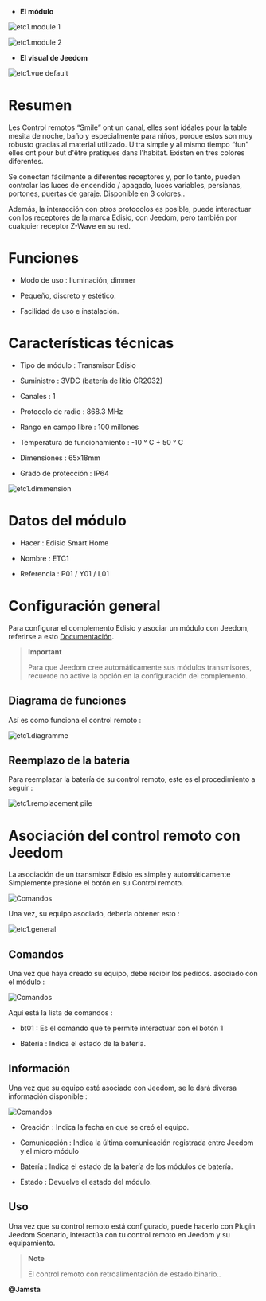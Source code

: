-   **El módulo**

![etc1.module 1](images/etc1/etc1.module-1.jpg)

![etc1.module 2](images/etc1/etc1.module-2.png)

-   **El visual de Jeedom**

![etc1.vue default](images/etc1/etc1.vue-default.jpg)

Resumen 
======

Les Control remotos “Smile” ont un canal, elles sont idéales pour la table
mesita de noche, baño y especialmente para niños, porque estos son
muy robusto gracias al material utilizado. Ultra simple y al mismo tiempo
“fun” elles ont pour but d'être pratiques dans l'habitat. Existen
en tres colores diferentes.

Se conectan fácilmente a diferentes receptores y, por lo tanto, pueden
controlar las luces de encendido / apagado, luces variables,
persianas, portones, puertas de garaje. Disponible en 3 colores..

Además, la interacción con otros protocolos es posible, puede
interactuar con los receptores de la marca Edisio, con Jeedom, pero
también por cualquier receptor Z-Wave en su red.

Funciones 
=========

-   Modo de uso : Iluminación, dimmer

-   Pequeño, discreto y estético.

-   Facilidad de uso e instalación.

Características técnicas 
===========================

-   Tipo de módulo : Transmisor Edisio

-   Suministro : 3VDC (batería de litio CR2032)

-   Canales : 1

-   Protocolo de radio : 868.3 MHz

-   Rango en campo libre : 100 millones

-   Temperatura de funcionamiento : -10 ° C + 50 ° C

-   Dimensiones : 65x18mm

-   Grado de protección : IP64

![etc1.dimmension](images/etc1/etc1.dimmension.png)

Datos del módulo 
=================

-   Hacer : Edisio Smart Home

-   Nombre : ETC1

-   Referencia : P01 / Y01 / L01

Configuración general 
======================

Para configurar el complemento Edisio y asociar un módulo con Jeedom,
referirse a esto
[Documentación](https://www.jeedom.fr/doc/documentation/plugins/edisio/es_ES/edisio.html).

> **Important**
>
> Para que Jeedom cree automáticamente sus módulos transmisores, recuerde
> no active la opción en la configuración del complemento.

Diagrama de funciones 
---------------------------

Así es como funciona el control remoto :

![etc1.diagramme](images/etc1/etc1.diagramme.jpg)

Reemplazo de la batería 
-----------------------

Para reemplazar la batería de su control remoto, este es el procedimiento a seguir
:

![etc1.remplacement pile](images/etc1/etc1.remplacement-pile.jpg)

Asociación del control remoto con Jeedom 
=======================================

La asociación de un transmisor Edisio es simple y
automáticamente Simplemente presione el botón en su
Control remoto.

![Comandos](images/etc1/etc1.touche-c.jpg)

Una vez, su equipo asociado, debería obtener esto :

![etc1.general](images/etc1/etc1.general.jpg)

Comandos 
---------

Una vez que haya creado su equipo, debe recibir los pedidos.
asociado con el módulo :

![Comandos](images/etc1/etc1.commandes.jpg)

Aquí está la lista de comandos :

-   bt01 : Es el comando que te permite interactuar con el botón 1

-   Batería : Indica el estado de la batería.

Información 
------------

Una vez que su equipo esté asociado con Jeedom, se le dará diversa información
disponible :

![Comandos](images/etc1/etc1.informations.jpg)

-   Creación : Indica la fecha en que se creó el equipo.

-   Comunicación : Indica la última comunicación registrada entre
    Jeedom y el micro módulo

-   Batería : Indica el estado de la batería de los módulos de batería.

-   Estado : Devuelve el estado del módulo.

Uso 
-----------

Una vez que su control remoto está configurado, puede hacerlo con
Plugin Jeedom Scenario, interactúa con tu control remoto en Jeedom
y su equipamiento.

> **Note**
>
> El control remoto con retroalimentación de estado binario..

**@Jamsta**
